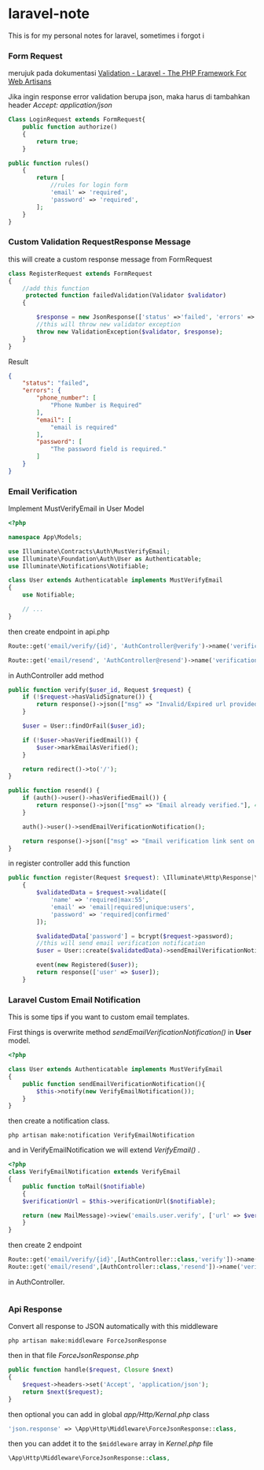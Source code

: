 # laravel-note

This is for my personal notes for laravel, sometimes i forgot i

### Form Request

merujuk pada dokumentasi [Validation - Laravel - The PHP Framework For Web Artisans](https://laravel.com/docs/9.x/validation#form-request-validation)

Jika ingin response error validation berupa json, maka harus di tambahkan header *Accept: application/json*

```php
Class LoginRequest extends FormRequest{
    public function authorize()
    {
        return true;
    }

public function rules()
    {
        return [
            //rules for login form
            'email' => 'required',
            'password' => 'required',
        ];
    }  
}
```

### **Custom Validation RequestResponse Message**

this will create a custom response message from FormRequest

```php
class RegisterRequest extends FormRequest
{
    //add this function
     protected function failedValidation(Validator $validator)
    {

        $response = new JsonResponse(['status' =>'failed', 'errors' => $validator->errors()], 200);
        //this will throw new validator exception
        throw new ValidationException($validator, $response);
    }
}
```

Result

```json
{
    "status": "failed",
    "errors": {
        "phone_number": [
            "Phone Number is Required"
        ],
        "email": [
            "email is required"
        ],
        "password": [
            "The password field is required."
        ]
    }
}
```

### **Email Verification**

Implement MustVerifyEmail in User Model

```php
<?php

namespace App\Models;

use Illuminate\Contracts\Auth\MustVerifyEmail;
use Illuminate\Foundation\Auth\User as Authenticatable;
use Illuminate\Notifications\Notifiable;

class User extends Authenticatable implements MustVerifyEmail
{
    use Notifiable;

    // ...
}
```

then create endpoint in api.php

```php
Route::get('email/verify/{id}', 'AuthController@verify')->name('verification.verify'); // Make sure to keep this as your route name

Route::get('email/resend', 'AuthController@resend')->name('verification.resend');
```

in AuthController add method

```php
public function verify($user_id, Request $request) {
    if (!$request->hasValidSignature()) {
        return response()->json(["msg" => "Invalid/Expired url provided."], 401);
    }

    $user = User::findOrFail($user_id);

    if (!$user->hasVerifiedEmail()) {
        $user->markEmailAsVerified();
    }

    return redirect()->to('/');
}

public function resend() {
    if (auth()->user()->hasVerifiedEmail()) {
        return response()->json(["msg" => "Email already verified."], 400);
    }

    auth()->user()->sendEmailVerificationNotification();

    return response()->json(["msg" => "Email verification link sent on your email id"]);
}
```

in register controller add this function

```php
public function register(Request $request): \Illuminate\Http\Response|\Illuminate\Contracts\Foundation\Application|\Illuminate\Contracts\Routing\ResponseFactory
    {
        $validatedData = $request->validate([
            'name' => 'required|max:55',
            'email' => 'email|required|unique:users',
            'password' => 'required|confirmed'
        ]);

        $validatedData['password'] = bcrypt($request->password);
        //this will send email verification notification
        $user = User::create($validatedData)->sendEmailVerificationNotification();

        event(new Registered($user));
        return response(['user' => $user]);
    }
```

### **Laravel Custom Email Notification**

This is some tips if you want to custom email templates.

First things is overwrite method *sendEmailVerificationNotification()* in **User** model.

```php
<?php

class User extends Authenticatable implements MustVerifyEmail 
{
    public function sendEmailVerificationNotification(){
        $this->notify(new VerifyEmailNotification());
    }
}
```

then create a notification class.

`php artisan make:notification VerifyEmailNotification` 

and in VerifyEmailNotification we will extend *VerifyEmail()* .

```php
<?php
class VerifyEmailNotification extends VerifyEmail
{
    public function toMail($notifiable)
    {
    $verificationUrl = $this->verificationUrl($notifiable);

    return (new MailMessage)->view('emails.user.verify', ['url' => $verificationUrl]);
    }
}
```

then create 2 endpoint 

```php
Route::get('email/verify/{id}',[AuthController::class,'verify'])->name('verification.verify');
Route::get('email/resend',[AuthController::class,'resend'])->name('verification.resend');
```

in AuthController.

```php

```



### Api Response

Convert all response to JSON automatically with this middleware

`php artisan make:middleware ForceJsonResponse`

then in that file *ForceJsonResponse.php*

```php
public function handle($request, Closure $next)
{
    $request->headers->set('Accept', 'application/json');
    return $next($request);
}
```

then optional you can add in global *app/Http/Kernal.php* class

```php
'json.response' => \App\Http\Middleware\ForceJsonResponse::class,
```

then you can addet it to the `$middleware` array in *Kernel.php* file

```php
\App\Http\Middleware\ForceJsonResponse::class,
```
